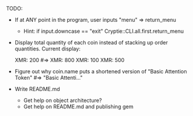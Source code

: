 TODO:

- If at ANY point in the program, user inputs "menu" => return_menu
  - Hint:
      if input.downcase == "exit"
        Cryptie::CLI.all.first.return_menu

- Display total quantity of each coin instead of stacking up order quantities.
    Current
    display:

    XMR: 200    #=>   XMR: 800
    XMR: 100
    XMR: 500

- Figure out why coin.name puts a shortened version of "Basic Attention Token"
  #=> "Basic Attenti..."

- Write README.md

  - Get help on object architecture?
  - Get help on README.md and publishing gem
